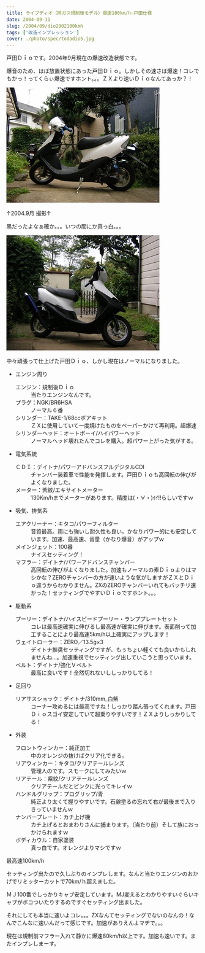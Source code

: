 ```yaml
---
title: ライブディオ（排ガス規制後モデル）爆速100km/h☆戸田仕様
date: 2004-09-11
slug: /2004/09/dio2002100kmh
tags: ['改造インプレッション']
cover: ./photo/spec/todadio5.jpg
---
```



<p class="sentence">戸田Ｄｉｏです。2004年9月現在の爆速改造状態です。</p>
<p class="sentence spacing10">爆音のため、ほぼ放置状態にあった戸田Ｄｉｏ。しかしその速さは爆速！コレでもかっ！ってくらぃ爆速ですホント。。。ＺＸより速いＤｉｏなんてあっか？！</p>
<div class="center spacing"><img class="img-fluid" src="./photo/spec/todadio5.jpg" alt=""></div>
<p class="sentence">↑2004.9月 撮影↑</p>
<p class="sentence spacing10">黒だったよなぁ確か。。。いつの間にか真っ白。。。</p>
<div class="center spacing"><img class="img-fluid" src="./photo/spec/todadio6.jpg" alt=""></div>
<p class="sentence spacing10">中々頑張って仕上げた戸田Ｄｉｏ、しかし現在はノーマルになりました。</p>

<ul>
<li class="large">エンジン周り
	<dl class="descriptions">
	<dt>エンジン：規制後Ｄｉｏ</dt>
	<dd>当たりエンジンなんです。</dd>
	<dt>プラグ：NGK/BR6HSA</dt>
	<dd>ノーマル６番</dd>
	<dt>シリンダー：TAKE-1/68ccボアキット</dt>
	<dd>ＺＸに使用していて一度焼けたものをペーパーかけて再利用。超爆速</dd>
	<dt>シリンダーヘッド：オートボーイ/ハイパワーヘッド</dt>
	<dd>ノーマルヘッド壊れたんでコレを購入。超パワー上がった気がする。</dd>
	</dl>
</li>
<li class="large">電気系統
	<dl class="descriptions">
	<dt>ＣＤＩ：デイトナ/パワーアドバンスフルデジタルCDI</dt>
	<dd>チャンバー装着車で性能を発揮します。戸田Ｄｉｏも高回転の伸びがよくなりました。</dd>
	<dt>メーター：紫紋/エキサイトメーター</dt>
	<dd>130Km/hまでメーターがあります。精度は(・∀・)ｲｲ!!らしいですｗ</dd>
	</dl>
</li>
<li class="large">吸気、排気系
	<dl class="descriptions">
	<dt>エアクリーナー：キタコ/パワーフィルター</dt>
	<dd>音質最高。雨にも強いし耐久性も良い。かなりパワー的にも安定しています。加速、最高速、音量（かなり爆音）がアップｗ</dd>
	<dt>メインジェット：100番</dt>
	<dd>ナイスセッティング！</dd>
	<dt>マフラー：デイトナ/パワーアドバンスチャンバー</dt>
	<dd>高回転の伸びがよくなりました。加速もノーマルの素Ｄｉｏよりはマシかな？ZEROチャンバーの方が速いような気がしますがＺＸとＤｉｏ違うからわかりません。ZXのZEROチャンバーいれてもバッチリ速かった！セッティングでやすいＤｉｏですホント。。。</dd>
	</dl>
</li>
<li class="large">駆動系
	<dl class="descriptions">
	<dt>プーリー：デイトナ/ハイスピードプーリー・ランププレートセット</dt>
	<dd class="spacing10">コレは最高速確実に伸びるし最高速が確実に伸びます。表面削って加工することにより最高速5km/h以上確実にアップします！</dd>
	<dt>ウェイトローラー：ZERO／13.5g×3</dt>
	<dd class="spacing10">デイトナ推奨セッティングですが、もぅちょい軽くても良いかもしれませんね...。加速重視でセッティング出していこうと思っています。</dd>
	<dt>ベルト：デイトナ/強化Ｖベルト</dt>
	<dd class="spacing10">最高に良いです！全然切れないししっかりしてる！</dd>
	</dl>
</li>
<li class="large">足回り
	<dl class="descriptions">
	<dt>リアサスショック：デイトナ/310mm_白紫</dt>
	<dd class="spacing10">コーナー攻めるには最高ですね！しっかり踏ん張ってくれます。戸田Ｄｉｏスゴイ安定していて超乗りやすいです！ＺＸよりしっかりしてる！</dd>
	</dl>
</li>
<li class="large">外装
	<dl class="descriptions">
	<dt>フロントウィンカー：純正加工</dt>
	<dd class="spacing10">中のオレンジの抜けばクリア化できる。</dd>
	<dt>リアウィンカー：キタコ/クリアテールレンズ</dt>
	<dd class="spacing10">管理人のです。スモークにしてみたいｗ</dd>
	<dt>リアテール：紫紋/クリアテールレンズ</dt>
	<dd class="spacing10">クリアテールだとピンクに光ってキレイｗ</dd>
	<dt>ハンドルグリップ：プログリップ/青</dt>
	<dd class="spacing10">純正より太くて握りやすいです。石鹸塗るの忘れて右が最後まで入りきっていませんｗ</dd>
	<dt>ナンバープレート：カチ上げ機</dt>
	<dd class="spacing10">カチ上げるとおまわりさんに捕まります。（当たり前）そして族におっかけられますｗ</dd>
	<dt>ボディカウル：自家塗装</dt>
	<dd class="spacing10">真っ白です。オレンジよりマシですｗ</dd>
	</dl>
</li>
</ul>

<p class="sentence">最高速100km/h</p>
<p class="sentence">セッティング出たので久しぶりのインプレします。なんと当たりエンジンのおかげでリミッターカットで70km/ｈ超えました。</p>
<p class="sentence">ＭＪ100番でしっかりキャブ安定しています。MJ変えるとわかりやすいぐらいキャブがボコついたりするのですぐセッティング出ました。</p>
<p class="sentence">それにしても本当に速いよコレ。。。ZXなんてセッティングでないのなんの！なんでこんなに速いんだって感じです。加速がありえんよマヂで。。。</p>
<p class="sentence">現在は規制前マフラー入れて静かに爆速80km/h以上です。加速も速いです。またインプレしまーす。</p>
